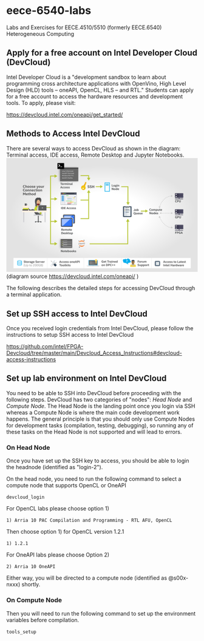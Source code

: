 # eece-6540-labs
Labs and Exercises for EECE.4510/5510 (formerly EECE.6540) Heterogeneous Computing

## Apply for a free account on Intel Developer Cloud (DevCloud)

Intel Developer Cloud is a "development sandbox to learn about programming cross architecture applications with OpenVino, High Level Design (HLD) tools – oneAPI, OpenCL, HLS – and RTL." Students can apply for a free account to access the hardware resources and development tools. To apply, please visit:

https://devcloud.intel.com/oneapi/get_started/

## Methods to Access Intel DevCloud

There are several ways to access DevCloud as shown in the diagram: Terminal access, IDE access, Remote Desktop and Jupyter Notebooks.
![Modes of Connections to DevCloud](DevCloud_Abstract_Diagram_v2.png)
(diagram source https://devcloud.intel.com/oneapi/ )

The following describes the detailed steps for accessing DevCloud through a terminal application.

## Set up SSH access to Intel DevCloud

Once you received login credentials from Intel DevCloud, please follow the instructions to setup SSH access to Intel DevCloud

https://github.com/intel/FPGA-Devcloud/tree/master/main/Devcloud_Access_Instructions#devcloud-access-instructions

## Set up lab environment on Intel DevCloud

You need to be able to SSH into DevCloud before proceeding with the following steps. DevCloud has two categories of "nodes": *Head Node* and *Compute Node*. The Head Node is the landing point once you login via SSH whereas a Compute Node is where the main code development work happens. The general principle is that you should only use Compute Nodes for development tasks (compilation, testing, debugging), so running any of these tasks on the Head Node is not supported and will lead to errors.

### On Head Node
Once you have set up the SSH key to access, you should be able to login the headnode (identified as "login-2").

On the head node, you need to run the following command to select a compute node that supports OpenCL or OneAPI 

```
devcloud_login
```

For OpenCL labs please choose option 1)
```
1) Arria 10 PAC Compilation and Programming - RTL AFU, OpenCL
```
Then choose option 1) for OpenCL version 1.2.1
```
1) 1.2.1
```

For OneAPI labs please choose Option 2)
```
2) Arria 10 OneAPI
```

Either way, you will be directed to a compute node (identified as @s00x-nxxx) shortly. 

### On Compute Node
Then you will need to run the following command to set up the environment variables before compilation.

```
tools_setup
```
